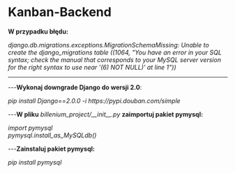 # Kanban-Backend

<b>W przypadku błędu:</b>
<p><i>django.db.migrations.exceptions.MigrationSchemaMissing: 
Unable to create the django_migrations table ((1064, "You have an error in your SQL syntax;
check the manual that corresponds to your MySQL server version for the right syntax to use near '(6) NOT NULL)' at line 1"))</i></p>
<hr>
---<b>Wykonaj downgrade Django do wersji 2.0</b>:
<p><i>pip install Django==2.0.0 -i https://pypi.douban.com/simple</i></p> 

---<b>W pliku</b> <i>billenium_project/&lowbar;&lowbar;init&lowbar;&lowbar;.py</i> <b>zaimportuj pakiet pymysql: </b>
<p><i>import pymysql
  <br>pymysql.install_as_MySQLdb()</i></p>
  
---<b>Zainstaluj pakiet pymysql: </b>  
<p><i>pip install pymysql</i></p>
  
